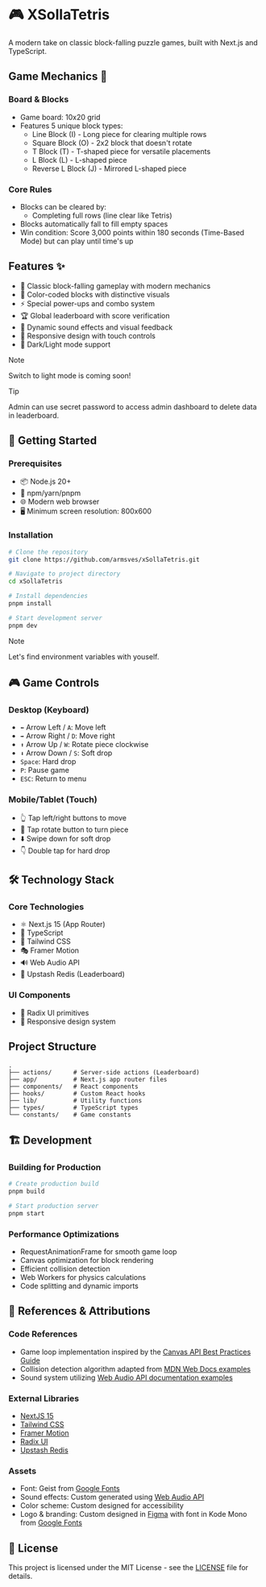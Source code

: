 # 🎮 XSollaTetris

A modern take on classic block-falling puzzle games, built with Next.js and TypeScript.

## Game Mechanics 🎯

### Board & Blocks

- Game board: 10x20 grid
- Features 5 unique block types:
  - Line Block (I) - Long piece for clearing multiple rows
  - Square Block (O) - 2x2 block that doesn't rotate
  - T Block (T) - T-shaped piece for versatile placements
  - L Block (L) - L-shaped piece
  - Reverse L Block (J) - Mirrored L-shaped piece

### Core Rules

- Blocks can be cleared by:
  - Completing full rows (line clear like Tetris)
- Blocks automatically fall to fill empty spaces
- Win condition: Score 3,000 points within 180 seconds (Time-Based Mode) but can play until time's up

## Features ✨

- 🎯 Classic block-falling gameplay with modern mechanics
- 🎨 Color-coded blocks with distinctive visuals
- ⚡️ Special power-ups and combo system
- 🏆 Global leaderboard with score verification
- 🎵 Dynamic sound effects and visual feedback
- 📱 Responsive design with touch controls
- 🌙 Dark/Light mode support

> [!NOTE]
> Switch to light mode is coming soon!

> [!TIP]
> Admin can use secret password to access admin dashboard to delete data in leaderboard.

## 🚀 Getting Started

### Prerequisites

- 📦 Node.js 20+
- 🔧 npm/yarn/pnpm
- 🌐 Modern web browser
- 🖥️ Minimum screen resolution: 800x600

### Installation

```bash
# Clone the repository
git clone https://github.com/armsves/xSollaTetris.git

# Navigate to project directory
cd xSollaTetris

# Install dependencies
pnpm install

# Start development server
pnpm dev
```

> [!NOTE]
> Let's find environment variables with youself.

## 🎮 Game Controls

### Desktop (Keyboard)

- `⬅️` Arrow Left / `A`: Move left
- `➡️` Arrow Right / `D`: Move right
- `⬆️` Arrow Up / `W`: Rotate piece clockwise
- `⬇️` Arrow Down / `S`: Soft drop
- `Space`: Hard drop
- `P`: Pause game
- `ESC`: Return to menu

### Mobile/Tablet (Touch)

- 👆 Tap left/right buttons to move
- 🔄 Tap rotate button to turn piece
- ⬇️ Swipe down for soft drop
- 👇 Double tap for hard drop

## 🛠️ Technology Stack

### Core Technologies

- ⚛️ Next.js 15 (App Router)
- 📘 TypeScript
- 🎨 Tailwind CSS
- 🎭 Framer Motion
- 🔊 Web Audio API
- 💾 Upstash Redis (Leaderboard)

### UI Components

- 🔧 Radix UI primitives
- 📱 Responsive design system

## Project Structure

```
.
├── actions/      # Server-side actions (Leaderboard)
├── app/          # Next.js app router files
├── components/   # React components
├── hooks/        # Custom React hooks
├── lib/          # Utility functions
├── types/        # TypeScript types
└── constants/    # Game constants
```

## 🏗️ Development

### Building for Production

```bash
# Create production build
pnpm build

# Start production server
pnpm start
```

### Performance Optimizations

- RequestAnimationFrame for smooth game loop
- Canvas optimization for block rendering
- Efficient collision detection
- Web Workers for physics calculations
- Code splitting and dynamic imports

## 📝 References & Attributions

### Code References

- Game loop implementation inspired by the [Canvas API Best Practices Guide](https://developer.mozilla.org/en-US/docs/Web/API/Canvas_API/Tutorial/Basic_animations)
- Collision detection algorithm adapted from [MDN Web Docs examples](https://developer.mozilla.org/en-US/docs/Games/Techniques/2D_collision_detection)
- Sound system utilizing [Web Audio API documentation examples](https://developer.mozilla.org/en-US/docs/Web/API/Web_Audio_API)

### External Libraries

- [NextJS 15](https://nextjs.org/)
- [Tailwind CSS](https://tailwindcss.com/)
- [Framer Motion](https://motion.dev/)
- [Radix UI](https://radix-ui.com/)
- [Upstash Redis](https://upstash.com/)

### Assets

- Font: Geist from [Google Fonts](https://fonts.google.com/specimen/Geist)
- Sound effects: Custom generated using [Web Audio API](https://developer.mozilla.org/en-US/docs/Web/API/Web_Audio_API)
- Color scheme: Custom designed for accessibility
- Logo & branding: Custom designed in [Figma](https://www.figma.com) with font in Kode Mono from [Google Fonts](https://fonts.google.com/specimen/Kode+Mono)

## 📄 License

This project is licensed under the MIT License - see the [LICENSE](LICENSE) file for details.
